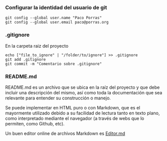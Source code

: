 ### Configurar la identidad del usuario de git

```
git config --global user.name "Paco Porras"
git config --global user.email paco@porras.org
```

### .gitignore

En la carpeta raiz del proyecto

```
echo ["file_to_ignore" | "/folder/to/ignore"] >> .gitignore
git add .gitignore
git commit -m "Comentario sobre .gitignore"
```

### README.md

README.md es un archivo que se ubica en la raíz del proyecto y que debe incluir una descripción del mismo, así como toda la documentación que sea relevante para entender su construcción o manejo.

Se puede implementar en HTML puro o con Markdown, que es el mayormente utilizado debido a su facilidad de lectura tanto en texto plano, como interpretado mediante el navegador (a través de webs que lo permiten, como Github, etc).

Un buen editor online de archivos Markdown es [Editor.md](https://pandao.github.io/editor.md/en.html)
